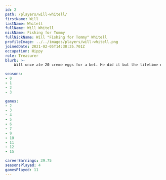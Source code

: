 ```yaml
---
id: 2
path: /players/will-whitell/
firstName: Will
lastName: Whitell
fullName: Will Whitell
nickName: Fishing for Tommy
fullNickName: Will "Fishing for Tommy" Whitell
profileImage: ../../images/players/will-whitell.png
joinedDate: 2021-02-05T14:30:35.701Z
occupation: Hippy
role: Treasurer
blurb: >-
    Will once ate 20 creme eggs for a bet. He did it but the lifetime diabetes after was "probably not worth the 2 quid". <br /> His biggest tournament win to date is circa $25. <br /> He wouldn't actually fish, as that goes against his vegan religion.

seasons:
- 0
- 1
- 2
- 3

games:
- 2
- 3
- 4
- 5
- 6
- 7
- 9
- 10
- 11
- 12
- 15

careerEarnings: 39.75
seasonsPlayed: 4
gamesPlayed: 11
---
```

